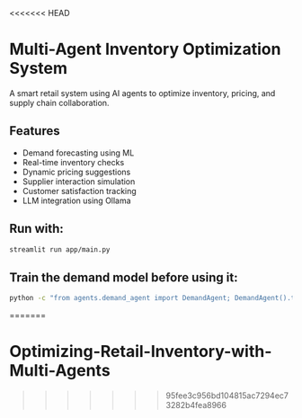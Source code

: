 <<<<<<< HEAD
# Multi-Agent Inventory Optimization System

A smart retail system using AI agents to optimize inventory, pricing, and supply chain collaboration.

## Features
- Demand forecasting using ML
- Real-time inventory checks
- Dynamic pricing suggestions
- Supplier interaction simulation
- Customer satisfaction tracking
- LLM integration using Ollama

## Run with:
```bash
streamlit run app/main.py
```

## Train the demand model before using it:
```bash
python -c "from agents.demand_agent import DemandAgent; DemandAgent().train_model()"
```
=======
# Optimizing-Retail-Inventory-with-Multi-Agents
>>>>>>> 95fee3c956bd104815ac7294ec73282b4fea8966
